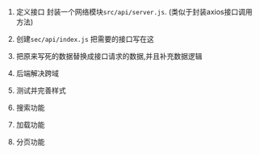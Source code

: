 1. 定义接口
   封装一个网络模块`src/api/server.js`.
   (类似于封装axios接口调用方法)

2. 创建`sec/api/index.js`
   把需要的接口写在这

3. 把原来写死的数据替换成接口请求的数据,并且补充数据逻辑

4. 后端解决跨域

5. 测试并完善样式

6. 搜索功能

7. 加载功能

8. 分页功能

